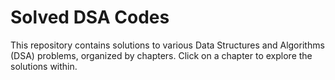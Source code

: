 # Solved DSA Codes

This repository contains solutions to various Data Structures and Algorithms (DSA) problems, organized by chapters. Click on a chapter to explore the solutions within.
<!--
## Index

- <a href="https://github.com/sadman2084/DSA/tree/main/chapter%202" target="_blank">Chapter 2</a> - Preliminaries
- <a href="https://github.com/sadman2084/DSA/tree/main/chapter%203" target="_blank">Chapter 3</a> - String Processing
- <a href="https://github.com/sadman2084/DSA/tree/main/chapter%204" target="_blank">Chapter 4</a> - Arrays Records and Pointers
- <a href="https://github.com/sadman2084/DSA/tree/main/chapter%206" target="_blank">Chapter 5</a> - Linked Lists
- <a href="https://github.com/sadman2084/DSA/tree/main/chapter%207" target="_blank">Chapter 6</a> - Stacks Queues and Recursion
- <a href="https://github.com/sadman2084/DSA/tree/main/chapter%207" target="_blank">Chapter 7</a> - Trees
- <a href="https://github.com/sadman2084/DSA/tree/main/chapter%208" target="_blank">Chapter 8</a> - Graphs and their Applications
- <a href="https://github.com/sadman2084/DSA/tree/main/Chapter%209" target="_blank">Chapter 9</a> - Sorting and Searching
---

Each chapter contains multiple files for different DSA problems solved with code examples and explanations.

*Note: Clicking on a chapter will open a new page (in supported environments) with the relevant code files.*
